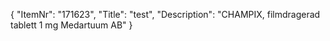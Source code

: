 {
  "ItemNr": "171623",
  "Title": "test",
  "Description": "CHAMPIX, filmdragerad tablett 1 mg Medartuum AB"
}
